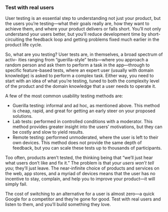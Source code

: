 ### Test with real users

User testing is an essential step to understanding not just your product, but the users you’re testing—what their goals really are, how they want to achieve them, and where your product delivers or falls short. You’ll not only understand your users better, but you’ll reduce development time by short-circuiting the feedback loop and getting problems fixed much earlier in the product life cycle.

So, what are you testing? User tests are, in themselves, a broad spectrum of activ- ities ranging from “guerilla-style” tests—where you approach a random person and ask them to perform a task in the app—through to specific feature-based tests, where an expert user (usually with domain knowledge) is asked to perform a complex task. Either way, you need to start with an idea of what you’re testing, tuned to both the complexity level of the product and the domain knowledge that a user needs to operate it.

A few of the most common usability testing methods are:

- Guerilla testing: informal and ad hoc, as mentioned above. This method is cheap, rapid, and great for getting an early steer on your proposed solutions.
- Lab tests: performed in controlled conditions with a moderator. This method provides greater insight into the users’ motivations, but they can be costly and slow to yield results.
- Remote testing: performed unmoderated, where the user is left to their own devices. This method does not provide the same depth of feedback, but you can scale these tests up to thousands of participants.

Too often, products aren’t tested, the thinking being that “we’ll just hear what users don’t like and fix it.” The problem is that *your users won’t tell you*; they’ll just leave. The near-infinite choice of products and services on the web, app stores, and a myriad of devices means that the user has no incentive to stay, complain, and help you to improve your product—it will simply fail.

The cost of switching to an alternative for a user is almost zero—a quick Google for a competitor and they’re gone for good. Test with real users and listen to them, and you’ll build something they love.